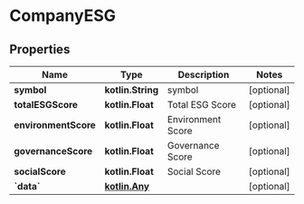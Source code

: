 
# CompanyESG

## Properties
Name | Type | Description | Notes
------------ | ------------- | ------------- | -------------
**symbol** | **kotlin.String** | symbol |  [optional]
**totalESGScore** | **kotlin.Float** | Total ESG Score |  [optional]
**environmentScore** | **kotlin.Float** | Environment Score |  [optional]
**governanceScore** | **kotlin.Float** | Governance Score |  [optional]
**socialScore** | **kotlin.Float** | Social Score |  [optional]
**&#x60;data&#x60;** | [**kotlin.Any**](.md) |  |  [optional]



